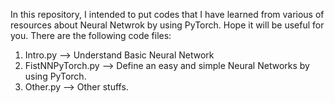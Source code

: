 In this repository, I intended to put codes that I have learned from various of resources about Neural Netwrok by using PyTorch. 
Hope it will be useful for you. There are the following code files:

1. Intro.py --> Understand Basic Neural Network
2. FistNNPyTorch.py --> Define an easy and simple Neural Networks by using PyTorch.
3. Other.py --> Other stuffs.
